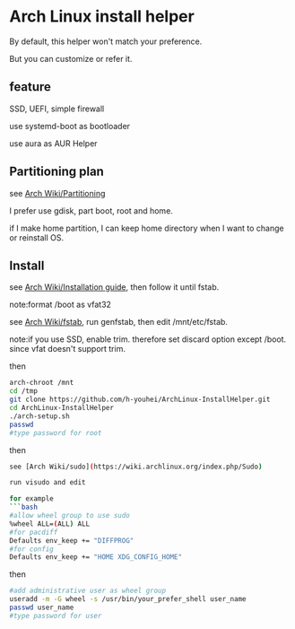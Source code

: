 # Arch Linux install helper
By default, this helper won't match your preference.

But you can customize or refer it.

## feature
SSD, UEFI, simple firewall

use systemd-boot as bootloader

use aura as AUR Helper

## Partitioning plan
see [Arch Wiki/Partitioning](https://wiki.archlinux.org/index.php/Partitioning)

I prefer use gdisk, part boot, root and home.

if I make home partition, I can keep home directory when I want to change or reinstall OS.

## Install
see [Arch Wiki/Installation guide](https://wiki.archlinux.org/index.php/Installation_guide), then follow it until fstab.

note:format /boot as vfat32

see [Arch Wiki/fstab](https://wiki.archlinux.org/index.php/Fstab#Identifying_filesystems), run genfstab, then edit /mnt/etc/fstab.

note:if you use SSD, enable trim. therefore set discard option except /boot. since vfat doesn't support trim.

then
```bash
arch-chroot /mnt
cd /tmp
git clone https://github.com/h-youhei/ArchLinux-InstallHelper.git
cd ArchLinux-InstallHelper
./arch-setup.sh
passwd
#type password for root
```
then
```bash
see [Arch Wiki/sudo](https://wiki.archlinux.org/index.php/Sudo)

run visudo and edit

for example
```bash
#allow wheel group to use sudo
%wheel ALL=(ALL) ALL
#for pacdiff
Defaults env_keep += "DIFFPROG"
#for config
Defaults env_keep += "HOME XDG_CONFIG_HOME"
```
then
```bash
#add administrative user as wheel group
useradd -m -G wheel -s /usr/bin/your_prefer_shell user_name
passwd user_name
#type password for user
```
